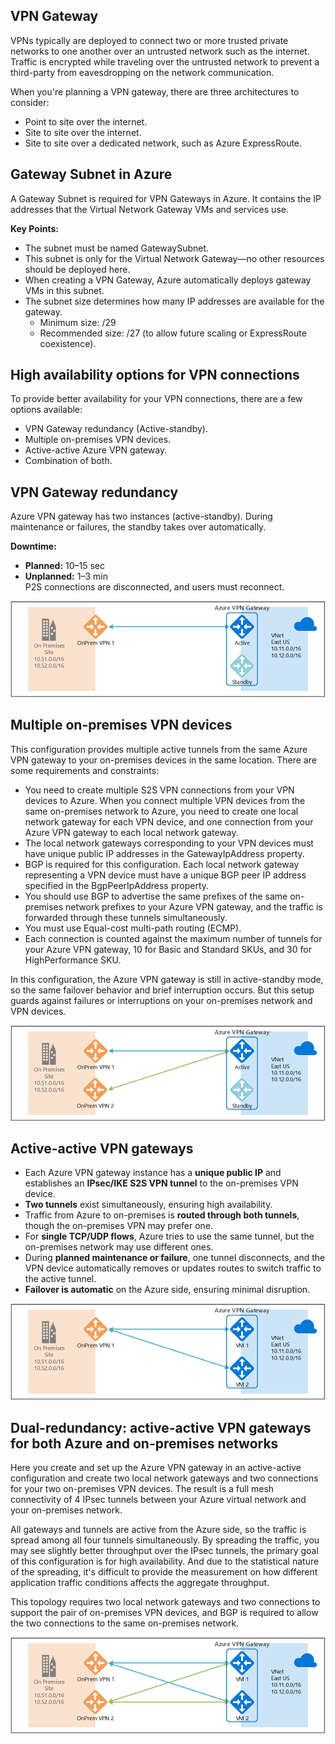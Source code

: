 ## VPN Gateway

VPNs typically are deployed to connect two or more trusted private networks to one another over an untrusted network such as the internet. Traffic is encrypted while traveling over the untrusted network to prevent a third-party from eavesdropping on the network communication.

When you're planning a VPN gateway, there are three architectures to consider:

- Point to site over the internet.
- Site to site over the internet.
- Site to site over a dedicated network, such as Azure ExpressRoute.

## Gateway Subnet in Azure

A Gateway Subnet is required for VPN Gateways in Azure. It contains the IP addresses that the Virtual Network Gateway VMs and services use.

**Key Points:**

- The subnet must be named GatewaySubnet.
- This subnet is only for the Virtual Network Gateway—no other resources should be deployed here.
- When creating a VPN Gateway, Azure automatically deploys gateway VMs in this subnet.
- The subnet size determines how many IP addresses are available for the gateway.
  - Minimum size: /29
  - Recommended size: /27 (to allow future scaling or ExpressRoute coexistence).

## High availability options for VPN connections

To provide better availability for your VPN connections, there are a few options available:

- VPN Gateway redundancy (Active-standby).
- Multiple on-premises VPN devices.
- Active-active Azure VPN gateway.
- Combination of both.

## VPN Gateway redundancy

Azure VPN gateway has two instances (active-standby). During maintenance or failures, the standby takes over automatically.

**Downtime:**

- **Planned:** 10–15 sec
- **Unplanned:** 1–3 min  
  P2S connections are disconnected, and users must reconnect.

![Image Missing](./Images/vpn-active-standby-587ca913.png)

## Multiple on-premises VPN devices

This configuration provides multiple active tunnels from the same Azure VPN gateway to your on-premises devices in the same location. There are some requirements and constraints:

- You need to create multiple S2S VPN connections from your VPN devices to Azure. When you connect multiple VPN devices from the same on-premises network to Azure, you need to create one local network gateway for each VPN device, and one connection from your Azure VPN gateway to each local network gateway.
- The local network gateways corresponding to your VPN devices must have unique public IP addresses in the GatewayIpAddress property.
- BGP is required for this configuration. Each local network gateway representing a VPN device must have a unique BGP peer IP address specified in the BgpPeerIpAddress property.
- You should use BGP to advertise the same prefixes of the same on-premises network prefixes to your Azure VPN gateway, and the traffic is forwarded through these tunnels simultaneously.
- You must use Equal-cost multi-path routing (ECMP).
- Each connection is counted against the maximum number of tunnels for your Azure VPN gateway, 10 for Basic and Standard SKUs, and 30 for HighPerformance SKU.

In this configuration, the Azure VPN gateway is still in active-standby mode, so the same failover behavior and brief interruption occurs. But this setup guards against failures or interruptions on your on-premises network and VPN devices.

![Image Missing](./Images/vpn-multiple-onprem-vpns-61d52189.png)

## Active-active VPN gateways

- Each Azure VPN gateway instance has a **unique public IP** and establishes an **IPsec/IKE S2S VPN tunnel** to the on-premises VPN device.
- **Two tunnels** exist simultaneously, ensuring high availability.
- Traffic from Azure to on-premises is **routed through both tunnels**, though the on-premises VPN may prefer one.
- For **single TCP/UDP flows**, Azure tries to use the same tunnel, but the on-premises network may use different ones.
- During **planned maintenance or failure**, one tunnel disconnects, and the VPN device automatically removes or updates routes to switch traffic to the active tunnel.
- **Failover is automatic** on the Azure side, ensuring minimal disruption.

![Image Missing](./Images/vpn-active-active-89241ba7.png)

## Dual-redundancy: active-active VPN gateways for both Azure and on-premises networks

Here you create and set up the Azure VPN gateway in an active-active configuration and create two local network gateways and two connections for your two on-premises VPN devices. The result is a full mesh connectivity of 4 IPsec tunnels between your Azure virtual network and your on-premises network.

All gateways and tunnels are active from the Azure side, so the traffic is spread among all four tunnels simultaneously. By spreading the traffic, you may see slightly better throughput over the IPsec tunnels, the primary goal of this configuration is for high availability. And due to the statistical nature of the spreading, it's difficult to provide the measurement on how different application traffic conditions affects the aggregate throughput.

This topology requires two local network gateways and two connections to support the pair of on-premises VPN devices, and BGP is required to allow the two connections to the same on-premises network.

![Image Missing](./Images/vpn-dual-redundancy-567620af.png)
